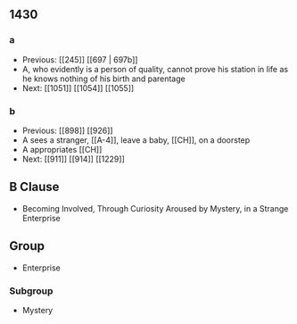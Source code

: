 ## 1430
### a
- Previous: [[245]] [[697 | 697b]] 
- A, who evidently is a person of quality, cannot prove his station in life as he knows nothing of his birth and parentage
- Next: [[1051]] [[1054]] [[1055]] 

### b
- Previous: [[898]] [[926]] 
- A sees a stranger, [[A-4]], leave a baby, [[CH]], on a doorstep
- A appropriates [[CH]]
- Next: [[911]] [[914]] [[1229]] 

## B Clause
- Becoming Involved, Through Curiosity Aroused by Mystery, in a Strange Enterprise

## Group
- Enterprise

### Subgroup
- Mystery


